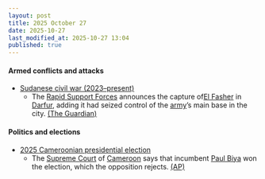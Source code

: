 ```yaml
---
layout: post
title: 2025 October 27
date: 2025-10-27
last_modified_at: 2025-10-27 13:04
published: true
---
```



#### Armed conflicts and attacks

* [Sudanese civil war (2023–present)](https://en.wikipedia.org/wiki/Sudanese_civil_war_%282023%E2%80%93present%29 "Sudanese civil war (2023–present)")
  * The [Rapid Support Forces](https://en.wikipedia.org/wiki/Rapid_Support_Forces "Rapid Support Forces") announces the capture of[El Fasher](https://en.wikipedia.org/wiki/El_Fasher "El Fasher") in [Darfur](https://en.wikipedia.org/wiki/Darfur "Darfur"), adding it had seized control of the [army](https://en.wikipedia.org/wiki/Sudanese_Armed_Forces "Sudanese Armed Forces")’s main base in the city. [(The Guardian)](https://www.theguardian.com/world/2025/oct/27/fears-civilians-sudan-paramilitary-rsf-capture-el-fasher)

#### Politics and elections

* [2025 Cameroonian presidential election](https://en.wikipedia.org/wiki/2025_Cameroonian_presidential_election "2025 Cameroonian presidential election")
  * The [Supreme Court](https://en.wikipedia.org/wiki/Supreme_Court_of_Cameroon "Supreme Court of Cameroon") of [Cameroon](https://en.wikipedia.org/wiki/Cameroon "Cameroon") says that incumbent [Paul Biya](https://en.wikipedia.org/wiki/Paul_Biya "Paul Biya") won the election, which the opposition rejects. [(AP)](https://apnews.com/article/cameroon-protests-election-tchiroma-biya-885d5a2cd41164e37e760777946a60e7)
